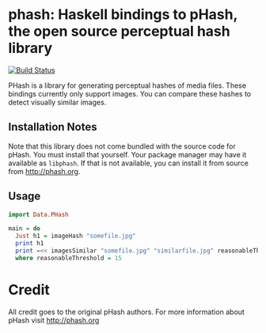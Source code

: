 # phash: Haskell bindings to pHash, the open source perceptual hash library

[![Build Status](https://travis-ci.org/MichaelXavier/phash.svg?branch=master)](https://travis-ci.org/MichaelXavier/phash)

PHash is a library for generating perceptual hashes of media files. These
bindings currently only support images. You can compare these hashes to detect
visually similar images.

## Installation Notes
Note that this library does not come bundled with the source code for pHash.
You must install that yourself. Your package manager may have it available as
`libphash`. If that is not available, you can install it from source from
http://phash.org.

## Usage

```haskell
import Data.PHash

main = do
  Just h1 = imageHash "somefile.jpg"
  print h1
  print =<< imagesSimilar "somefile.jpg" "similarfile.jpg" reasonableThreshold
  where reasonableThreshold = 15
```

# Credit
All credit goes to the original pHash authors. For more information about pHash
visit http://phash.org
